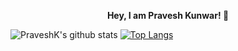 <div align="center">
  <p>
    <b>
Hey, I am Pravesh Kunwar! 👋
    </b>
</p>
</div>

![PraveshK's github stats](https://github-readme-stats.vercel.app/api?username=PraveshKunwar&show_icons=true&theme=radical)
[![Top Langs](https://github-readme-stats.vercel.app/api/top-langs/?username=PraveshKunwar)](https://github.com/anuraghazra/github-readme-stats)

